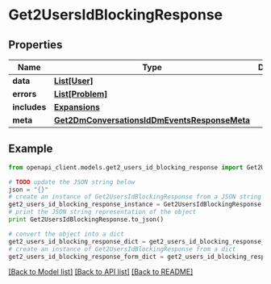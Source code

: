 # Get2UsersIdBlockingResponse


## Properties
Name | Type | Description | Notes
------------ | ------------- | ------------- | -------------
**data** | [**List[User]**](User.md) |  | [optional] 
**errors** | [**List[Problem]**](Problem.md) |  | [optional] 
**includes** | [**Expansions**](Expansions.md) |  | [optional] 
**meta** | [**Get2DmConversationsIdDmEventsResponseMeta**](Get2DmConversationsIdDmEventsResponseMeta.md) |  | [optional] 

## Example

```python
from openapi_client.models.get2_users_id_blocking_response import Get2UsersIdBlockingResponse

# TODO update the JSON string below
json = "{}"
# create an instance of Get2UsersIdBlockingResponse from a JSON string
get2_users_id_blocking_response_instance = Get2UsersIdBlockingResponse.from_json(json)
# print the JSON string representation of the object
print Get2UsersIdBlockingResponse.to_json()

# convert the object into a dict
get2_users_id_blocking_response_dict = get2_users_id_blocking_response_instance.to_dict()
# create an instance of Get2UsersIdBlockingResponse from a dict
get2_users_id_blocking_response_form_dict = get2_users_id_blocking_response.from_dict(get2_users_id_blocking_response_dict)
```
[[Back to Model list]](../README.md#documentation-for-models) [[Back to API list]](../README.md#documentation-for-api-endpoints) [[Back to README]](../README.md)


